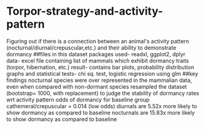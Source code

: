 # Torpor-strategy-and-activity-pattern
Figuring out if there is a connection between an animal's activity pattern (nocturnal/diurnal/crepuscular,etc.) and their ability to demonstrate dormancy
##files in this dataset
packages used- readxl, ggplot2, dplyr
data- excel file containing list of mammals which exhibit dormancy traits (torpor, hibernation, etc.)
result- contains bar plots, probability distribution graphs and statistical tests- chi sq. test, logistic regression using glm
##key findings
nocturnal species were over represented in the mammalian data, even when compared with non-dormant species
resampled the dataset (bootstrap= 1000, with replacement) to judge the stability of dormancy rates wrt activity pattern 
odds of dormancy for baseline group cathemeral/crepuscular = 0.014 (low odds)
diurnals are 5.52x more likely to show dormancy as compared to baseline
nocturnals are 15.83x more likely to show dormancy as compared to baseline

